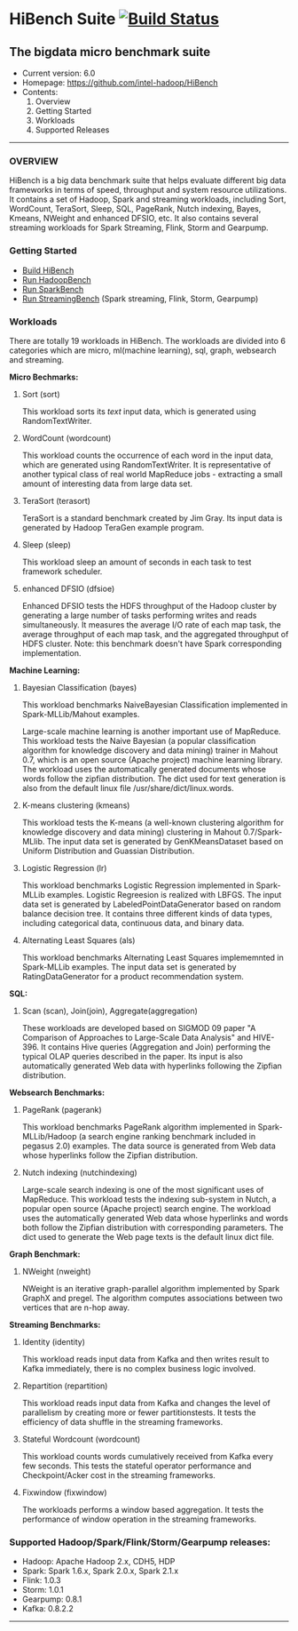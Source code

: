 # HiBench Suite [![Build Status](https://travis-ci.org/intel-hadoop/HiBench.svg?branch=master)](https://travis-ci.org/intel-hadoop/HiBench)
## The bigdata micro benchmark suite ##


* Current version: 6.0
* Homepage: https://github.com/intel-hadoop/HiBench
* Contents:
  1. Overview
  2. Getting Started
  3. Workloads
  4. Supported Releases

---
### OVERVIEW ###

HiBench is a big data benchmark suite that helps evaluate different big data frameworks in terms of speed, throughput and system resource utilizations. It contains a set of Hadoop, Spark and streaming workloads, including Sort, WordCount, TeraSort, Sleep, SQL, PageRank, Nutch indexing, Bayes, Kmeans, NWeight and enhanced DFSIO, etc. It also contains several streaming workloads for Spark Streaming, Flink, Storm and Gearpump.

### Getting Started ###
 * [Build HiBench](docs/build-hibench.md)
 * [Run HadoopBench](docs/run-hadoopbench.md)
 * [Run SparkBench](docs/run-sparkbench.md)
 * [Run StreamingBench](docs/run-streamingbench.md) (Spark streaming, Flink, Storm, Gearpump)

### Workloads ###

There are totally 19 workloads in HiBench. The workloads are divided into 6 categories which are micro, ml(machine learning), sql, graph, websearch and streaming.

  **Micro Bechmarks:**

1. Sort (sort)

    This workload sorts its *text* input data, which is generated using RandomTextWriter.

2. WordCount (wordcount)

    This workload counts the occurrence of each word in the input data, which are generated using RandomTextWriter. It is representative of another typical class of real world MapReduce jobs - extracting a small amount of interesting data from large data set.

3. TeraSort (terasort)

    TeraSort is a standard benchmark created by Jim Gray. Its input data is generated by Hadoop TeraGen example program.

4. Sleep (sleep)

    This workload sleep an amount of seconds in each task to test framework scheduler.

5. enhanced DFSIO (dfsioe)

    Enhanced DFSIO tests the HDFS throughput of the Hadoop cluster by generating a large number of tasks performing writes and reads simultaneously. It measures the average I/O rate of each map task, the average throughput of each map task, and the aggregated throughput of HDFS cluster. Note: this benchmark doesn't have Spark corresponding implementation.


**Machine Learning:**

1. Bayesian Classification (bayes)

    This workload benchmarks NaiveBayesian Classification implemented in Spark-MLLib/Mahout examples.

    Large-scale machine learning is another important use of MapReduce. This workload tests the Naive Bayesian (a popular classification algorithm for knowledge discovery and data mining)  trainer in Mahout 0.7, which is an open source (Apache project) machine learning library. The workload uses the automatically generated documents whose words follow the zipfian distribution. The dict used for text generation is also from the default linux file /usr/share/dict/linux.words.

2. K-means clustering (kmeans)

    This workload tests the K-means (a well-known clustering algorithm for knowledge discovery and data mining) clustering in Mahout 0.7/Spark-MLlib. The input data set is generated by GenKMeansDataset based on Uniform Distribution and Guassian Distribution.

3. Logistic Regression (lr)

    This workload benchmarks Logistic Regression implemented in Spark-MLLib examples. Logistic Regreesion is realized with LBFGS. The input data set is generated by LabeledPointDataGenerator based on random balance decision tree. It contains three different kinds of data types, including categorical data, continuous data, and binary data.

4. Alternating Least Squares (als)

    This workload benchmarks Alternating Least Squares implememnted in Spark-MLLib examples. The input data set is generated by RatingDataGenerator for a product recommendation system.

**SQL:**

1. Scan (scan), Join(join), Aggregate(aggregation)

    These workloads are developed based on SIGMOD 09 paper "A Comparison of Approaches to Large-Scale Data Analysis" and HIVE-396. It contains Hive queries (Aggregation and Join) performing the typical OLAP queries described in the paper. Its input is also automatically generated Web data with hyperlinks following the Zipfian distribution.

**Websearch Benchmarks:**

1. PageRank (pagerank)

    This workload benchmarks PageRank algorithm implemented in Spark-MLLib/Hadoop (a search engine ranking benchmark included in pegasus 2.0) examples. The data source is generated from Web data whose hyperlinks follow the Zipfian distribution.

2. Nutch indexing (nutchindexing)

    Large-scale search indexing is one of the most significant uses of MapReduce. This workload tests the indexing sub-system in Nutch, a popular open source (Apache project) search engine. The workload uses the automatically generated Web data whose hyperlinks and words both follow the Zipfian distribution with corresponding parameters. The dict used to generate the Web page texts is the default linux dict file.

**Graph Benchmark:**

1. NWeight (nweight) 

    NWeight is an iterative graph-parallel algorithm implemented by Spark GraphX and pregel. The algorithm computes associations between two vertices that are n-hop away. 


**Streaming Benchmarks:**

1. Identity (identity)

    This workload reads input data from Kafka and then writes result to Kafka immediately, there is no complex business logic involved.

2. Repartition (repartition)

    This workload reads input data from Kafka and changes the level of parallelism by creating more or fewer partitionstests. It tests the efficiency of data shuffle in the streaming frameworks.
    
3. Stateful Wordcount (wordcount)

    This workload counts words cumulatively received from Kafka every few seconds. This tests the stateful operator performance and Checkpoint/Acker cost in the streaming frameworks.
    
4. Fixwindow (fixwindow)

    The workloads performs a window based aggregation. It tests the performance of window operation in the streaming frameworks.
  
    
### Supported Hadoop/Spark/Flink/Storm/Gearpump releases: ###

  - Hadoop: Apache Hadoop 2.x, CDH5, HDP
  - Spark: Spark 1.6.x, Spark 2.0.x, Spark 2.1.x
  - Flink: 1.0.3
  - Storm: 1.0.1
  - Gearpump: 0.8.1
  - Kafka: 0.8.2.2

---


